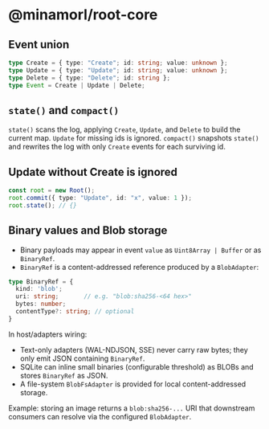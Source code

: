 # @minamorl/root-core

## Event union
```ts
type Create = { type: "Create"; id: string; value: unknown };
type Update = { type: "Update"; id: string; value: unknown };
type Delete = { type: "Delete"; id: string };
type Event = Create | Update | Delete;
```

## `state()` and `compact()`
`state()` scans the log, applying `Create`, `Update`, and `Delete` to build the current map. `Update` for missing ids is ignored. `compact()` snapshots `state()` and rewrites the log with only `Create` events for each surviving id.

## Update without Create is ignored
```ts
const root = new Root();
root.commit({ type: "Update", id: "x", value: 1 });
root.state(); // {}
```

## Binary values and Blob storage

- Binary payloads may appear in event `value` as `Uint8Array | Buffer` or as `BinaryRef`.
- `BinaryRef` is a content-addressed reference produced by a `BlobAdapter`:

```ts
type BinaryRef = {
  kind: 'blob';
  uri: string;       // e.g. "blob:sha256-<64 hex>"
  bytes: number;
  contentType?: string; // optional
}
```

In host/adapters wiring:

- Text-only adapters (WAL-NDJSON, SSE) never carry raw bytes; they only emit JSON containing `BinaryRef`.
- SQLite can inline small binaries (configurable threshold) as BLOBs and stores `BinaryRef` as JSON.
- A file-system `BlobFsAdapter` is provided for local content-addressed storage.

Example: storing an image returns a `blob:sha256-...` URI that downstream consumers can resolve via the configured `BlobAdapter`.

